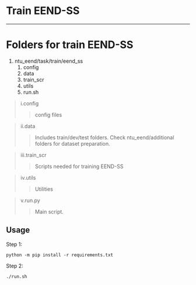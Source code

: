 Train EEND-SS
===========================


****

# Folders for train EEND-SS
1. ntu_eend/task/train/eend_ss
   1. config
   2. data
   3. train_scr
   4. utils
   5. run.sh

>i.config
>>config files

>ii.data
>>Includes train/dev/test folders. Check ntu_eend/additional folders for dataset preparation.

>iii.train_scr
>> Scripts needed for training EEND-SS

>iv.utils
>>Utilities

>v.run.py
>>Main script. 


## **Usage**
Step 1:
```
python -m pip install -r requirements.txt
```

Step 2:
```
./run.sh
```

